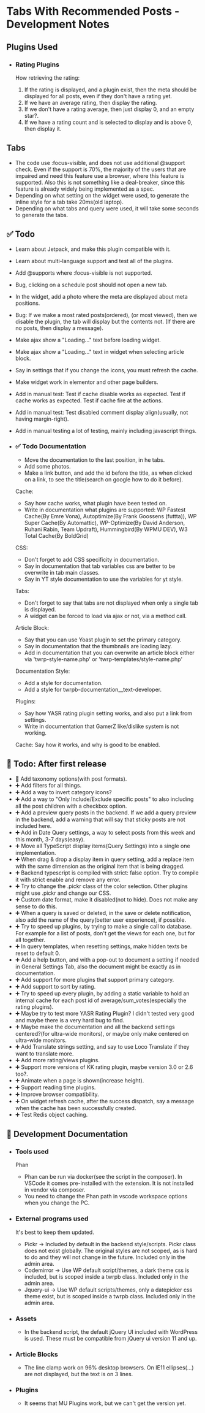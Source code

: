 # Tabs With Recommended Posts - Development Notes

## Plugins Used

- ### Rating Plugins

    How retrieving the rating:
    1. If the rating is displayed, and a plugin exist, then the meta should be displayed for all posts, even if they don't have a rating yet.
    2. If we have an average rating, then display the rating.
    3. If we don't have a rating average, then just display 0, and an empty star?.
    4. If we have a rating count and is selected to display and is above 0, then display it.

## Tabs

- The code use :focus-visible, and does not use additional @support check. Even if the support is 70%, the majority of the users that are impaired and need this feature use a browser, where this feature is supported. Also this is not something like a deal-breaker, since this feature is already widely being implemented as a spec.
- Depending on what setting on the widget were used, to generate the inline style for a tab take 20ms(old laptop).
- Depending on what tabs and query were used, it will take some seconds to generate the tabs.

## ✅ Todo

- Learn about Jetpack, and make this plugin compatible with it.
- Learn about multi-language support and test all of the plugins.

- Add @supports where :focus-visible is not supported.

- Bug, clicking on a schedule post should not open a new tab.

- In the widget, add a photo where the meta are displayed about meta positions.

- Bug: If we make a most rated posts(ordered), (or most viewed), then we disable the plugin, the tab will display but the contents not. (If there are no posts, then display a message).

- Make ajax show a "Loading..." text before loading widget.
- Make ajax show a "Loading..." text in widget when selecting article block.

- Say in settings that if you change the icons, you must refresh the cache.

- Make widget work in elementor and other page builders.

- Add in manual test: Test if cache disable works as expected. Test if cache works as expected. Test if cache fire at the actions.
- Add in manual test: Test disabled comment display align(usually, not having margin-right).
- Add in manual testing a lot of testing, mainly including javascript things.

- ### ✅ Todo Documentation

    - Move the documentation to the last position, in he tabs.
    - Add some photos.
    - Make a link button, and add the id before the title, as when clicked on a link, to see the title(search on google how to do it before).

    Cache:
    - Say how cache works, what plugin have been tested on.
    - Write in documentation what plugins are supported: WP Fastest Cache(By Emre Vona), Autoptimize(By Frank Goossens (futtta)), WP Super Cache(By Automattic), WP-Optimize(By David Anderson, Ruhani Rabin, Team Updraft), Hummingbird(By WPMU DEV), W3 Total Cache(By BoldGrid)

    CSS:

    - Don't forget to add CSS specificity in documentation.
    - Say in documentation that tab variables css are better to be overwrite in tab main classes.
    - Say in YT style documentation to use the variables for yt style.

    Tabs:

    - Don't forget to say that tabs are not displayed when only a single tab is displayed.
    - A widget can be forced to load via ajax or not, via a method call.

    Article Block:

    - Say that you can use Yoast plugin to set the primary category.
    - Say in documentation that the thumbnails are loading lazy.
    - Add in documentation that you can overwrite an article block either via 'twrp-style-name.php' or 'twrp-templates/style-name.php'

    Documentation Style:

    - Add a style for documentation.
    - Add a style for twrpb-documentation__text-developer.

    Plugins:

    - Say how YASR rating plugin setting works, and also put a link from settings.
    - Write in documentation that GamerZ like/dislike system is not working.

    Cache: Say how it works, and why is good to be enabled.

## 🎉 Todo: After first release

- 🥇 Add taxonomy options(with post formats).
- ➕ Add filters for all things.
- ➕ Add a way to invert category icons?
- ➕ Add a way to "Only Include/Exclude specific posts" to also including all the post children with a checkbox option.
- ➕ Add a preview query posts in the backend. If we add a query preview in the backend, add a warning that will say that sticky posts are not included here.
- ➕ Add in Date Query settings, a way to select posts from this week and this month, 3-7 days(easy).
- ➕ Move all TypeScript display items(Query Settings) into a single one implementation.
- ➕ When drag & drop a display item in query setting, add a replace item with the same dimension as the original item that is being dragged.
- ➕ Backend typescript is compiled with strict: false option. Try to compile it with strict enable and remove any error.
- ➕ Try to change the .pickr class of the color selection. Other plugins might use .pickr and change our CSS.
- ➕ Custom date format, make it disabled(not to hide). Does not make any sense to do this.
- ➕ When a query is saved or deleted, in the save or delete notification, also add the name of the query(better user experience), if possible.
- ➕ Try to speed up plugins, by trying to make a single call to database. For example for a list of posts, don't get the views for each one, but for all together.
- ➕ In query templates, when resetting settings, make hidden texts be reset to default 0.
- ➕ Add a help button, and with a pop-out to document a setting if needed in General Settings Tab, also the document might be exactly as in documentation.
- ➕ Add support for more plugins that support primary category.
- ➕ Add support to sort by rating.
- ➕ Try to speed up every plugin, by adding a static variable to hold an internal cache for each post id of average/sum_votes(especially the rating plugins).
- ➕ Maybe try to test more YASR Rating Plugin? I didn't tested very good and maybe there is a very hard bug to find.
- ➕ Maybe make the documentation and all the backend settings centered?(for ultra-wide monitors), or maybe only make centered on ultra-wide monitors.
- ➕ Add Translate strings setting, and say to use Loco Translate if they want to translate more.
- ➕ Add more rating/views plugins.
- ➕ Support more versions of KK rating plugin, maybe version 3.0 or 2.6 too?.
- ➕ Animate when a page is shown(increase height).
- ➕ Support reading time plugins.
- ➕ Improve browser compatibility.
- ➕ On widget refresh cache, after the success dispatch, say a message when the cache has been successfully created.
- ➕ Test Redis object caching.

## 📖 Development Documentation

- ### Tools used

    Phan

    - Phan can be run via docker(see the script in the composer). In VSCode it comes pre-installed with the extension. It is not installed in vendor via composer.
    - You need to change the Phan path in vscode workspace options when you change the PC.

- ### External programs used

    It's best to keep them updated.

    - Pickr -> Included by default in the backend style/scripts. Pickr class does not exist globally. The original styles are not scoped, as is hard to do and they will not change in the future. Included only in the admin area.
    - Codemirror -> Use WP default script/themes, a dark theme css is included, but is scoped inside a twrpb class. Included only in the admin area.
    - Jquery-ui -> Use WP default scripts/themes, only a datepicker css theme exist, but is scoped inside a twrpb class. Included only in the admin area.

- ### Assets

    - In the backend script, the default jQuery UI included with WordPress is used. These must be compatible from jQuery ui version 11 and up.

- ### Article Blocks

    - The line clamp work on 96% desktop browsers. On IE11 ellipses(...) are not displayed, but the text is on 3 lines.

- ### Plugins

    - It seems that MU Plugins work, but we can't get the version yet.
